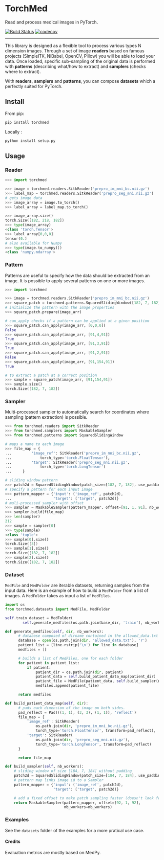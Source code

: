 # TorchMed

Read and process medical images in PyTorch.

[![Build Status](https://travis-ci.com/trypag/pytorch-med.svg?token=W7UTQDqNUe21xtLfiqRm&branch=master)](https://travis-ci.com/trypag/pytorch-med)
[![codecov](https://codecov.io/gh/trypag/pytorch-med/branch/master/graph/badge.svg?token=kL3ASEka4B)](https://codecov.io/gh/trypag/pytorch-med)

---

This library is designed as a flexible tool to process various types N dimension images.
Through a set of image **readers** based on famous projects (SimpleITK, NiBabel, OpenCV, Pillow)
you will be able to load your data. Once loaded, specific sub-sampling of the original
data is performed with **patterns** (describing what/how to extract) and **samplers**
(checks where to extract).

With **readers**, **samplers** and **patterns**, you can compose **datasets** which
a perfectly suited for PyTorch.

## Install

From pip:

```bash
pip install torchmed
```

Locally :

```bash
python install setup.py
```

## Usage

### Reader

```python
>>> import torchmed

>>> image = torchmed.readers.SitkReader('prepro_im_mni_bc.nii.gz')
>>> label_map = torchmed.readers.SitkReader('prepro_seg_mni.nii.gz')
# gets image data
>>> image_array = image.to_torch()
>>> label_array = label_map.to_torch()

>>> image_array.size()
torch.Size([182, 218, 182])
>>> type(image_array)
<class 'torch.Tensor'>
>>> label_array[0,0,0]
tensor(0.)
# also available for Numpy
>>> type(image.to_numpy())
<class 'numpy.ndarray'>
```

### Pattern

Patterns are useful to specify how the data should be extracted from an image.
It is possible to apply several patterns on one or more images.

```python
>>> import torchmed

>>> image = torchmed.readers.SitkReader('prepro_im_mni_bc.nii.gz')
>>> square_patch = torchmed.patterns.SquaredSlidingWindow([182, 7, 182], use_padding=False)
# initialize the pattern with the image properties
>>> square_patch.prepare(image_arr)

# can_apply checks if a pattern can be applied at a given position
>>> square_patch.can_apply(image_arr, [0,0,0])
False
>>> square_patch.can_apply(image_arr, [91,4,91])
True
>>> square_patch.can_apply(image_arr, [91,3,91])
True
>>> square_patch.can_apply(image_arr, [91,2,91])
False
>>> square_patch.can_apply(image_arr, [91,154,91])
True

# to extract a patch at a correct position
>>> sample = square_patch(image_arr, [91,154,91])
>>> sample.size()
torch.Size([182, 7, 182])
```

### Sampler

Multi-processed sampler to automatically search for coordinates where sampling
(pattern extraction) is possible.

```python
>>> from torchmed.readers import SitkReader
>>> from torchmed.samplers import MaskableSampler
>>> from torchmed.patterns import SquaredSlidingWindow

# maps a name to each image
>>> file_map = {
...         'image_ref': SitkReader('prepro_im_mni_bc.nii.gz',
...             torch_type='torch.FloatTensor'),
...         'target': SitkReader('prepro_seg_mni.nii.gz',
...             torch_type='torch.LongTensor')
...     }

# sliding window pattern
>>> patch2d = SquaredSlidingWindow(patch_size=[182, 7, 182], use_padding=False)
# specify a pattern for each input image
>>> pattern_mapper = {'input': ('image_ref', patch2d),
...                   'target': ('target', patch2d)}
# muli-processed sampler with offset
>>> sampler = MaskableSampler(pattern_mapper, offset=[91, 1, 91], nb_workers=4)
>>> sampler.build(file_map)
>>> len(sampler)
212
>>> sample = sampler[0]
>>> type(sample)
<class 'tuple'>
>>> sample[0].size()
torch.Size([3])
>>> sample[1].size()
torch.Size([182, 7, 182])
>>> sample[2].size()
torch.Size([182, 7, 182])
```

### Dataset

`MedFile` and `MedFolder` are iterable datasets, returning samples from the input
data. Here is an example of how to build a `MedFolder` from a list of images.
A `MedFolder` takes as input a list of `MedFile`s.

```python
import os
from torchmed.datasets import MedFile, MedFolder

self.train_dataset = MedFolder(
        self.generate_medfiles(os.path.join(base_dir, 'train'), nb_workers))

def generate_medfiles(self, dir, nb_workers):
      # database composed of dirname contained in the allowed_data.txt
      database = open(os.path.join(dir, 'allowed_data.txt'), 'r')
      patient_list = [line.rstrip('\n') for line in database]
      medfiles = []

      # builds a list of MedFiles, one for each folder
      for patient in patient_list:
          if patient:
              patient_dir = os.path.join(dir, patient)
              patient_data = self.build_patient_data_map(patient_dir)
              patient_file = MedFile(patient_data, self.build_sampler(nb_workers))
              medfiles.append(patient_file)

      return medfiles

def build_patient_data_map(self, dir):
      # pads each dimension of the image on both sides.
      pad_reflect = Pad(((1, 1), (3, 3), (1, 1)), 'reflect')
      file_map = {
          'image_ref': SitkReader(
              os.path.join(dir, 'prepro_im_mni_bc.nii.gz'),
              torch_type='torch.FloatTensor', transform=pad_reflect),
          'target': SitkReader(
              os.path.join(dir, 'prepro_seg_mni.nii.gz'),
              torch_type='torch.LongTensor', transform=pad_reflect)
      }

      return file_map

def build_sampler(self, nb_workers):
    # sliding window of size [184, 7, 184] without padding
    patch2d = SquaredSlidingWindow(patch_size=[184, 7, 184], use_padding=False)
    # pattern map links image id to a Sampler
    pattern_mapper = {'input': ('image_ref', patch2d),
                      'target': ('target', patch2d)}

    # add a fixed offset to make patch sampling faster (doesn't look for all positions)
    return MaskableSampler(pattern_mapper, offset=[92, 1, 92],
                           nb_workers=nb_workers)

```

### Examples

See the `datasets` folder of the examples for a more pratical use case.

#### Credits

Evaluation metrics are mostly based on MedPy.
